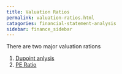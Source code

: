 ```yaml
---
title: Valuation Ratios
permalink: valuation-ratios.html
catagories: financial-statement-analysis
sidebar: finance_sidebar
---
```



There are two major valuation rations

1. [Dupoint anlysis](dupoint-identity.html)
2. [PE Ratio](pe-ratio.html)